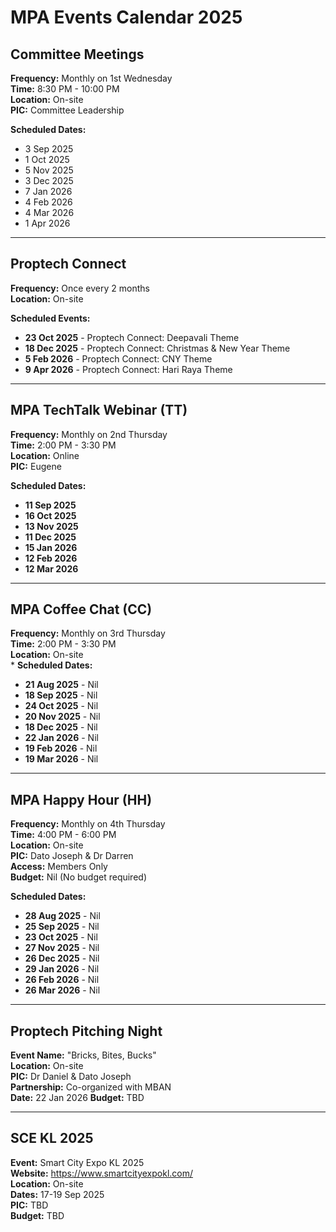 # MPA Events Calendar 2025

## Committee Meetings
**Frequency:** Monthly on 1st Wednesday  
**Time:** 8:30 PM - 10:00 PM  
**Location:** On-site  
**PIC:** Committee Leadership   

**Scheduled Dates:**
- 3 Sep 2025
- 1 Oct 2025
- 5 Nov 2025
- 3 Dec 2025
- 7 Jan 2026
- 4 Feb 2026
- 4 Mar 2026
- 1 Apr 2026

---

## Proptech Connect
**Frequency:** Once every 2 months  
**Location:** On-site   

**Scheduled Events:**
- **23 Oct 2025** - Proptech Connect: Deepavali Theme
- **18 Dec 2025** - Proptech Connect: Christmas & New Year Theme
- **5 Feb 2026** - Proptech Connect: CNY Theme
- **9 Apr 2026** - Proptech Connect: Hari Raya Theme

---

## MPA TechTalk Webinar (TT)
**Frequency:** Monthly on 2nd Thursday  
**Time:** 2:00 PM - 3:30 PM  
**Location:** Online  
**PIC:** Eugene  

**Scheduled Dates:**
- **11 Sep 2025**
- **16 Oct 2025**
- **13 Nov 2025**
- **11 Dec 2025**
- **15 Jan 2026**
- **12 Feb 2026**
- **12 Mar 2026**

---

## MPA Coffee Chat (CC)
**Frequency:** Monthly on 3rd Thursday  
**Time:** 2:00 PM - 3:30 PM  
**Location:** On-site  
*
**Scheduled Dates:**
- **21 Aug 2025** - Nil
- **18 Sep 2025** - Nil
- **24 Oct 2025** - Nil
- **20 Nov 2025** - Nil
- **18 Dec 2025** - Nil
- **22 Jan 2026** - Nil
- **19 Feb 2026** - Nil
- **19 Mar 2026** - Nil

---

## MPA Happy Hour (HH)
**Frequency:** Monthly on 4th Thursday  
**Time:** 4:00 PM - 6:00 PM  
**Location:** On-site  
**PIC:** Dato Joseph & Dr Darren  
**Access:** Members Only  
**Budget:** Nil (No budget required)  

**Scheduled Dates:**
- **28 Aug 2025** - Nil
- **25 Sep 2025** - Nil
- **23 Oct 2025** - Nil
- **27 Nov 2025** - Nil
- **26 Dec 2025** - Nil
- **29 Jan 2026** - Nil
- **26 Feb 2026** - Nil
- **26 Mar 2026** - Nil

---

## Proptech Pitching Night
**Event Name:** "Bricks, Bites, Bucks"  
**Location:** On-site  
**PIC:** Dr Daniel & Dato Joseph  
**Partnership:** Co-organized with MBAN  
**Date:** 22 Jan 2026 
**Budget:** TBD  

---

## SCE KL 2025
**Event:** Smart City Expo KL 2025  
**Website:** https://www.smartcityexpokl.com/  
**Location:** On-site  
**Dates:** 17-19 Sep 2025  
**PIC:** TBD  
**Budget:** TBD  

